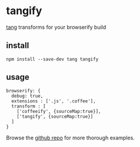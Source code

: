 tangify
=======
[tang](https://github.com/jamestalmage/tang) transforms for your browserify build


install
-------
```
npm install --save-dev tang tangify
```


usage
-----
```
browserify: {
  debug: true,
  extensions : ['.js', '.coffee'],
  transform : [
    ['coffeeify', {sourceMap:true}],
    ['tangify', {sourceMap:true}]
  ]
}
```
Browse the [github repo](https://github.com/jamestalmage/tangify) for more thorough examples.
